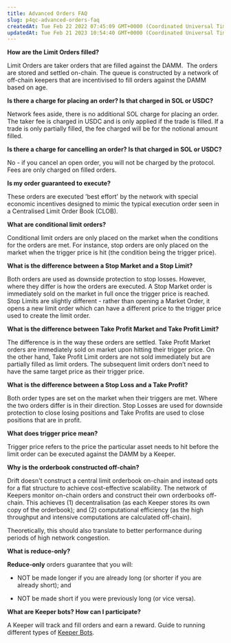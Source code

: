 ```yaml
---
title: Advanced Orders FAQ
slug: p4qc-advanced-orders-faq
createdAt: Tue Feb 22 2022 07:45:09 GMT+0000 (Coordinated Universal Time)
updatedAt: Tue Feb 21 2023 10:54:40 GMT+0000 (Coordinated Universal Time)
---
```


**How are the Limit Orders filled?**

Limit Orders are taker orders that are filled against the DAMM. 
The orders are stored and settled on-chain. The queue is constructed by a network of off-chain keepers that are incentivised to fill orders against the DAMM based on age.

**Is there a charge for placing an order? Is that charged in SOL or USDC?**

Network fees aside, there is no additional SOL charge for placing an order. The taker fee is charged in USDC and is only applied if the trade is filled. If a trade is only partially filled, the fee charged will be for the notional amount filled.&#x20;

**Is there a charge for cancelling an order? Is that charged in SOL or USDC?**

No - if you cancel an open order, you will not be charged by the protocol. Fees are only charged on filled orders.

**Is my order guaranteed to execute?**

These orders are executed 'best effort' by the network with special economic incentives designed to mimic the typical execution order seen in a Centralised Limit Order Book (CLOB).&#x20;

**What are conditional limit orders?**

Conditional limit orders are only placed on the market when the conditions for the orders are met. For instance, stop orders are only placed on the market when the trigger price is hit (the condition being the trigger price).&#x20;

**What is the difference between a Stop Market and a Stop Limit?**

Both orders are used as downside protection to stop losses. However, where they differ is how the orders are executed. A Stop Market order is immediately sold on the market in full once the trigger price is reached. Stop Limits are slightly different - rather than opening a Market Order, it opens a new limit order which can have a different price to the trigger price used to create the limit order.

**What is the difference between Take Profit Market and Take Profit Limit?**

The difference is in the way these orders are settled. Take Profit Market orders are immediately sold on market upon hitting their trigger price. On the other hand, Take Profit Limit orders are not sold immediately but are partially filled as limit orders. The subsequent limit orders don’t need to have the same target price as their trigger price.

**What is the difference between a Stop Loss and a Take Profit?**

Both order types are set on the market when their triggers are met. Where the two orders differ is in their direction. Stop Losses are used for downside protection to close losing positions and Take Profits are used to close positions that are in profit.

**What does trigger price mean?**

Trigger price refers to the price the particular asset needs to hit before the limit order can be executed against the DAMM by a Keeper.&#x20;

**Why is the orderbook constructed off-chain?**

Drift doesn't construct a central limit orderbook on-chain and instead opts for a flat structure to achieve cost-effective scalability. The network of Keepers monitor on-chain orders and construct their own orderbooks off-chain. This achieves (1) decentralisation (as each Keeper stores its own copy of the orderbook); and (2) computational efficiency (as the high throughput and intensive computations are calculated off-chain).&#x20;

Theoretically, this should also translate to better performance during periods of high network congestion.

**What is reduce-only?**

**Reduce-only** orders guarantee that you will:

-   NOT be made longer if you are already long (or shorter if you are already short); and

-   NOT be made short if you were previously long (or vice versa).

**What are Keeper bots? How can I participate?**

A Keeper will track and fill orders and earn a reward. Guide to running different types of [Keeper Bots](<../Guides/Keeper Bots.md>).&#x20;
